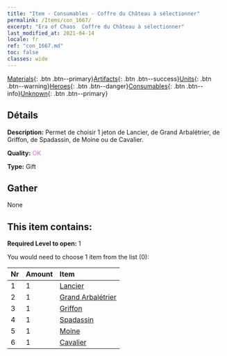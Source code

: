 ```yaml
---
title: "Item - Consumables - Coffre du Château à sélectionner"
permalink: /Items/con_1667/
excerpt: "Era of Chaos  Coffre du Château à sélectionner"
last_modified_at: 2021-04-14
locale: fr
ref: "con_1667.md"
toc: false
classes: wide
---
```

 [Materials](/fr/Items/){: .btn .btn--primary}[Artifacts](/fr/Items/Artifacts/){: .btn .btn--success}[Units](/fr/Items/Units/){: .btn .btn--warning}[Heroes](/fr/Items/Heroes/){: .btn .btn--danger}[Consumables](/fr/Items/Consumables/){: .btn .btn--info}[Unknown](/fr/Items/Unknown/){: .btn .btn--primary}

## Détails
 **Description:** Permet de choisir 1 jeton de Lancier, de Grand Arbalétrier, de Griffon, de Spadassin, de Moine ou de Cavalier.

 **Quality:** <span style="color: #DA70D6">OK</span>

 **Type:** Gift

## Gather

  None

## This item contains:

 **Required Level to open:** 1

 You would need to choose 1 item from the list (0):

  | Nr | Amount |     Item    |
  |:---|:-------|:------------|
  | 1 | 1 | [Lancier](/fr/Items/unt_190/) | 
  | 2 | 1 | [Grand Arbalétrier](/fr/Items/unt_191/) | 
  | 3 | 1 | [Griffon](/fr/Items/unt_192/) | 
  | 4 | 1 | [Spadassin](/fr/Items/unt_193/) | 
  | 5 | 1 | [Moine](/fr/Items/unt_194/) | 
  | 6 | 1 | [Cavalier ](/fr/Items/unt_195/) | 
